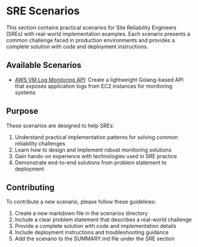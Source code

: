 # SRE Scenarios

This section contains practical scenarios for Site Reliability Engineers (SREs) with real-world implementation examples. Each scenario presents a common challenge faced in production environments and provides a complete solution with code and deployment instructions.

## Available Scenarios

- [AWS VM Log Monitoring API](aws-vm-monitoring-api.md): Create a lightweight Golang-based API that exposes application logs from EC2 instances for monitoring systems

## Purpose

These scenarios are designed to help SREs:

1. Understand practical implementation patterns for solving common reliability challenges
2. Learn how to design and implement robust monitoring solutions
3. Gain hands-on experience with technologies used in SRE practice
4. Demonstrate end-to-end solutions from problem statement to deployment

## Contributing

To contribute a new scenario, please follow these guidelines:

1. Create a new markdown file in the scenarios directory
2. Include a clear problem statement that describes a real-world challenge
3. Provide a complete solution with code and implementation details
4. Include deployment instructions and troubleshooting guidance
5. Add the scenario to the SUMMARY.md file under the SRE section
